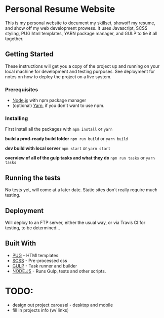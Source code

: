 # Personal Resume Website

This is my personal website to document my skillset, showoff my resume, and show off my web development prowess. It uses Javascript, SCSS styling, PUG html templates, YARN package manager, and GULP to tie it all together. 

## Getting Started

These instructions will get you a copy of the project up and running on your local machine for development and testing purposes. See deployment for notes on how to deploy the project on a live system.

### Prerequisites

* [Node.js](https://nodejs.org/en/) with npm package manager
* (optional) [Yarn](https://yarnpkg.com/en/), if you don't want to use npm.


### Installing

First install all the packages with ``npm install`` or ``yarn``

**build a prod-ready build folder** ``npm run build`` or ``yarn build``

**dev build with local server** ``npm start`` or ``yarn start``

**overview of all of the gulp tasks and what they do** ``npm run tasks`` or ``yarn tasks`` 


## Running the tests

No tests yet, will come at a later date. Static sites don't really require much testing.

## Deployment

Will deploy to an FTP server, either the usual way, or via Travis CI for testing, to be determined...

## Built With

* [PUG](https://pugjs.org/api/getting-started.html) - HTMl templates
* [SCSS](http://sass-lang.com/documentation/file.SCSS_FOR_SASS_USERS.html) - Pre-processed css
* [GULP](https://gulpjs.com/) - Task runner and builder
* [NODE.JS](https://nodejs.org/en/) - Runs Gulp, tests and other scripts.


# TODO:

* design out project carousel - desktop and mobile
* fill in projects info (w/ links)

